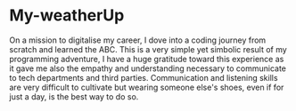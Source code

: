 # My-weatherUp

On a mission to digitalise my career, I dove into a coding journey from scratch and learned the ABC. 
This is a very simple yet simbolic result of my programming adventure, I have a huge gratitude toward this experience as it gave me also the empathy and understanding necessary to communicate to tech departments and third parties.
Communication and listening skills are very difficult to cultivate but wearing someone else's shoes, even if for just a day, is the best way to do so.
